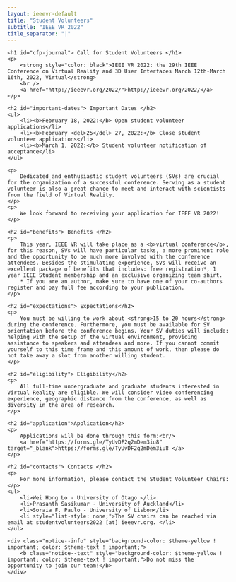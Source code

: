 ```yaml
---
layout: ieeevr-default
title: "Student Volunteers"
subtitle: "IEEE VR 2022"
title_separator: "|"
---
```


<div>

    <h1 id="cfp-journal"> Call for Student Volunteers </h1>
    <p>
        <strong style="color: black">IEEE VR 2022: the 29th IEEE Conference on Virtual Reality and 3D User Interfaces March 12th-March 16th, 2022, Virtual</strong>
        <br />
        <a href="http://ieeevr.org/2022/">http://ieeevr.org/2022/</a>
    </p>

    <h2 id="important-dates"> Important Dates </h2>
    <ul>
        <li><b>February 18, 2022:</b> Open student volunteer applications</li>
        <li><b>February <del>25</del> 27, 2022:</b> Close student volunteer applications</li>
        <li><b>March 1, 2022:</b> Student volunteer notification of acceptance</li>
    </ul>

    <p>
        Dedicated and enthusiastic student volunteers (SVs) are crucial for the organization of a successful conference. Serving as a student volunteer is also a great chance to meet and interact with scientists from the field of Virtual Reality.
    </p>
    <p>
        We look forward to receiving your application for IEEE VR 2022!
    </p>

    <h2 id="benefits"> Benefits </h2>
    <p>
        This year, IEEE VR will take place as a <b>virtual conference</b>, for this reason, SVs will have particular tasks, a more prominent role and the opportunity to be much more involved with the conference attendees. Besides the stimulating experience, SVs will receive an excellent package of benefits that includes: free registration*, 1 year IEEE Student membership and an exclusive organizing team shirt.
        * If you are an author, make sure to have one of your co-authors register and pay full fee according to your publication.
    </p>

    <h2 id="expectations"> Expectations</h2>
    <p>
        You must be willing to work about <strong>15 to 20 hours</strong> during the conference. Furthermore, you must be available for SV orientation before the conference begins. Your SV duties will include:  helping with the setup of the virtual environment, providing assistance to speakers and attendees and more. If you cannot commit yourself to this time frame and this amount of work, then please do not take away a slot from another willing student.
    </p>

    <h2 id="eligibility"> Eligibility</h2>
    <p>
        All full-time undergraduate and graduate students interested in Virtual Reality are eligible. We will consider video conferencing experience, geographic distance from the conference, as well as diversity in the area of research.
    </p>
    
    <h2 id="application">Application</h2>
    <p>
        Applications will be done through this form:<br/>
        <a href="https://forms.gle/TyUvDF2q2mDem3iu8" target="_blank">https://forms.gle/TyUvDF2q2mDem3iu8 </a>
    </p>

    <h2 id="contacts"> Contacts </h2>
    <p>
        For more information, please contact the Student Volunteer Chairs: 
    </p>
    <ul>
        <li>Wei Hong Lo - University of Otago </li>
        <li>Prasanth Sasikumar - University of Auckland</li>
        <li>Soraia F. Paulo - University of Lisbon</li>
        <li style="list-style: none;">The SV chairs can be reached via email at studentvolunteers2022 [at] ieeevr.org. </li>
    </ul>

    <div class="notice--info" style="background-color: $theme-yellow ! important; color: $theme-text ! important;">
        <b class="notice--text" style="background-color: $theme-yellow ! important; color: $theme-text ! important;">Do not miss the opportunity to join our team!</b>
    </div>

</div>
